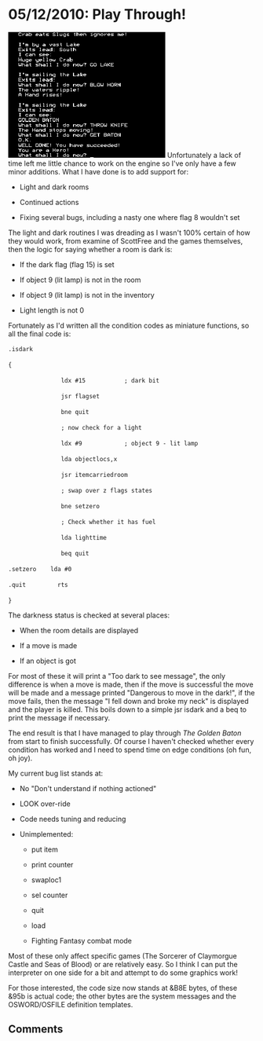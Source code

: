 # 05/12/2010: Play Through!



![](./images/sagagbfinished.png "fig:sagagbfinished.png") Unfortunately a lack of time left me little chance to work on the engine so I've only have a few minor additions. What I have done is to add support for:



-   Light and dark rooms

-   Continued actions

-   Fixing several bugs, including a nasty one where flag 8 wouldn't set



The light and dark routines I was dreading as I wasn't 100% certain of how they would work, from examine of ScottFree and the games themselves, then the logic for saying whether a room is dark is:



-   If the dark flag (flag 15) is set

-   If object 9 (lit lamp) is not in the room

-   If object 9 (lit lamp) is not in the inventory

-   Light length is not 0



Fortunately as I'd written all the condition codes as miniature functions, so all the final code is:



    .isdark

    {

                   ldx #15           ; dark bit

                   jsr flagset

                   bne quit

                   ; now check for a light

                   ldx #9            ; object 9 - lit lamp

                   lda objectlocs,x

                   jsr itemcarriedroom

                   ; swap over z flags states

                   bne setzero

                   ; Check whether it has fuel

                   lda lighttime

                   beq quit

    .setzero    lda #0               

    .quit         rts

    }



The darkness status is checked at several places:



-   When the room details are displayed

-   If a move is made

-   If an object is got



For most of these it will print a "Too dark to see message", the only difference is when a move is made, then if the move is successful the move will be made and a message printed "Dangerous to move in the dark!", if the move fails, then the message "I fell down and broke my neck" is displayed and the player is killed. This boils down to a simple jsr isdark and a beq to print the message if necessary.



The end result is that I have managed to play through *The Golden Baton* from start to finish successfully. Of course I haven't checked whether every condition has worked and I need to spend time on edge conditions (oh fun, oh joy).



My current bug list stands at:



-   No "Don't understand if nothing actioned"

-   LOOK over-ride

-   Code needs tuning and reducing

-   Unimplemented:

    -   put item

    -   print counter

    -   swaploc1

    -   sel counter

    -   quit

    -   load

    -   Fighting Fantasy combat mode



Most of these only affect specific games (The Sorcerer of Claymorgue Castle and Seas of Blood) or are relatively easy. So I think I can put the interpreter on one side for a bit and attempt to do some graphics work!



For those interested, the code size now stands at &B8E bytes, of these &95b is actual code; the other bytes are the system messages and the OSWORD/OSFILE definition templates.



## Comments

